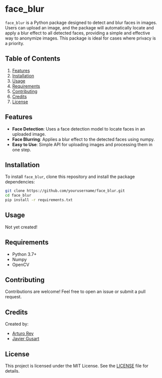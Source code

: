 # face_blur

`face_blur` is a Python package designed to detect and blur faces in images. Users can upload an image, and the package will automatically locate and apply a blur effect to all detected faces, providing a simple and effective way to anonymize images. This package is ideal for cases where privacy is a priority.

## Table of Contents
1. [Features](#features)
2. [Installation](#installation)
3. [Usage](#usage)
4. [Requirements](#requirements)
5. [Contributing](#contributing)
6. [Credits](#credits)
7. [License](#license)

## Features

- **Face Detection**: Uses a face detection model to locate faces in an uploaded image.
- **Face Blurring**: Applies a blur effect to the detected faces using numpy.
- **Easy to Use**: Simple API for uploading images and processing them in one step.

## Installation

To install `face_blur`, clone this repository and install the package dependencies:

```bash
git clone https://github.com/yourusername/face_blur.git
cd face_blur
pip install -r requirements.txt
```

## Usage

Not yet created!


## Requirements

- Python 3.7+
- Numpy
- OpenCV

## Contributing

Contributions are welcome! Feel free to open an issue or submit a pull request.

## Credits

Created by:
- [Arturo Rey](https://github.com/AreyH)
- [Javier Gusart](https://github.com/javiergusart)

## License

This project is licensed under the MIT License. See the [LICENSE](LICENSE) file for details.
